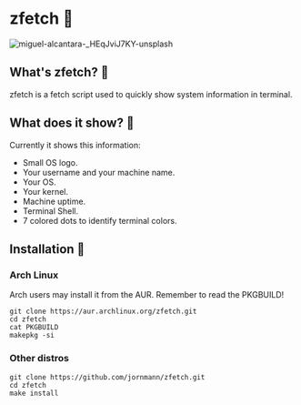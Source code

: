 # zfetch 📜
![miguel-alcantara-_HEqJviJ7KY-unsplash](https://github.com/user-attachments/assets/3b697a81-bff8-47ff-a3f5-8dd05bde5acd)
## What's zfetch? 🤔
zfetch is a fetch script used to quickly show system information in terminal.
## What does it show? 🤔
Currently it shows this information:
- Small OS logo.
- Your username and your machine name.
- Your OS.
- Your kernel.
- Machine uptime.
- Terminal Shell.
- 7 colored dots to identify terminal colors.
## Installation 🔧
### Arch Linux
Arch users may install it from the AUR.
Remember to read the PKGBUILD!
```
git clone https://aur.archlinux.org/zfetch.git
cd zfetch
cat PKGBUILD
makepkg -si
```
### Other distros
```
git clone https://github.com/jornmann/zfetch.git
cd zfetch
make install
```
